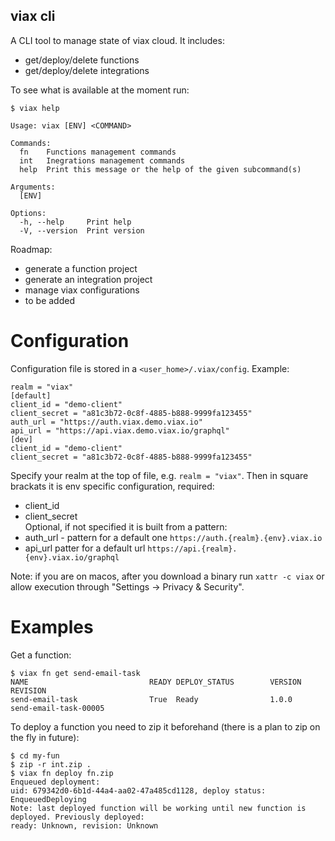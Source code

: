 viax cli
------------

A CLI tool to manage state of viax cloud. It includes:
* get/deploy/delete functions
* get/deploy/delete integrations

To see what is available at the moment run:
```
$ viax help

Usage: viax [ENV] <COMMAND>

Commands:
  fn    Functions management commands
  int   Inegrations management commands
  help  Print this message or the help of the given subcommand(s)

Arguments:
  [ENV]

Options:
  -h, --help     Print help
  -V, --version  Print version
```

Roadmap:
* generate a function project
* generate an integration project
* manage viax configurations
* to be added

# Configuration

Configuration file is stored in a `<user_home>/.viax/config`. Example:
```
realm = "viax"
[default]
client_id = "demo-client"
client_secret = "a81c3b72-0c8f-4885-b888-9999fa123455"
auth_url = "https://auth.viax.demo.viax.io"
api_url = "https://api.viax.demo.viax.io/graphql"
[dev]
client_id = "demo-client"
client_secret = "a81c3b72-0c8f-4885-b888-9999fa123455"
```

Specify your realm at the top of file, e.g. `realm = "viax"`. Then in square brackats it is env specific configuration, required:
* client_id
* client_secret  
Optional, if not specified it is built from a pattern:
* auth_url - pattern for a default one `https://auth.{realm}.{env}.viax.io`
* api_url patter for a default url `https://api.{realm}.{env}.viax.io/graphql`

Note: if you are on macos, after you download a binary run `xattr -c viax` or allow execution through "Settings -> Privacy & Security".

# Examples

Get a function:
```
$ viax fn get send-email-task
NAME                           READY DEPLOY_STATUS        VERSION  REVISION
send-email-task                True  Ready                1.0.0    send-email-task-00005
```

To deploy a function you need to zip it beforehand (there is a plan to zip on the fly in future):
```
$ cd my-fun
$ zip -r int.zip .
$ viax fn deploy fn.zip
Enqueued deployment:
uid: 679342d0-6b1d-44a4-aa02-47a485cd1128, deploy status: EnqueuedDeploying
Note: last deployed function will be working until new function is deployed. Previously deployed:
ready: Unknown, revision: Unknown
```
